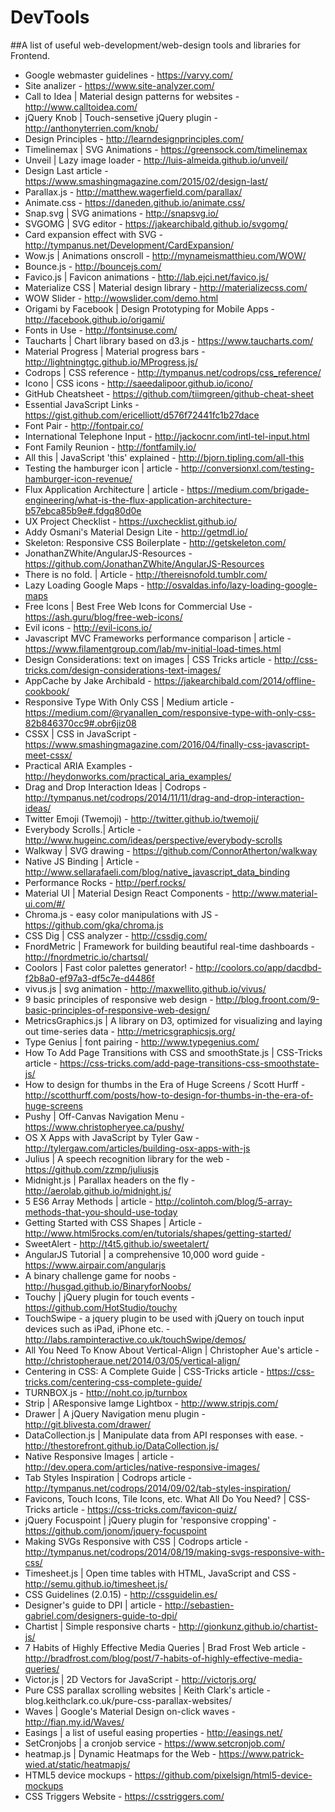 # DevTools
##A list of useful web-development/web-design tools and libraries for Frontend.

* Google webmaster guidelines - https://varvy.com/
* Site analizer - https://www.site-analyzer.com/
* Call to Idea | Material design patterns for websites - http://www.calltoidea.com/
* jQuery Knob | Touch-sensetive jQuery plugin - http://anthonyterrien.com/knob/
* Design Principles - http://learndesignprinciples.com/
* Timelinemax | SVG Animations - https://greensock.com/timelinemax
* Unveil | Lazy image loader - http://luis-almeida.github.io/unveil/
* Design Last article - https://www.smashingmagazine.com/2015/02/design-last/
* Parallax.js - http://matthew.wagerfield.com/parallax/
* Animate.css - https://daneden.github.io/animate.css/
* Snap.svg | SVG animations - http://snapsvg.io/
* SVGOMG |  SVG editor - https://jakearchibald.github.io/svgomg/
* Card expansion effect with SVG - http://tympanus.net/Development/CardExpansion/
* Wow.js | Animations onscroll - http://mynameismatthieu.com/WOW/
* Bounce.js - http://bouncejs.com/
* Favico.js | Favicon animations - http://lab.ejci.net/favico.js/
* Materialize CSS | Material design library - http://materializecss.com/
* WOW Slider - http://wowslider.com/demo.html
* Origami by Facebook | Design Prototyping for Mobile Apps - http://facebook.github.io/origami/
* Fonts in Use - http://fontsinuse.com/
* Taucharts | Chart library based on d3.js - https://www.taucharts.com/
* Material Progress | Material progress bars - http://lightningtgc.github.io/MProgress.js/
* Codrops | CSS reference - http://tympanus.net/codrops/css_reference/
* Icono | CSS icons - http://saeedalipoor.github.io/icono/
* GitHub Cheatsheet - https://github.com/tiimgreen/github-cheat-sheet
* Essential JavaScript Links - https://gist.github.com/ericelliott/d576f72441fc1b27dace
* Font Pair - http://fontpair.co/
* International Telephone Input - http://jackocnr.com/intl-tel-input.html
* Font Family Reunion - http://fontfamily.io/
* All this | JavaScript 'this' explained - http://bjorn.tipling.com/all-this
* Testing the hamburger icon | article - http://conversionxl.com/testing-hamburger-icon-revenue/
* Flux Application Architecture | article - https://medium.com/brigade-engineering/what-is-the-flux-application-architecture-b57ebca85b9e#.fdgq80d0e
* UX Project Checklist - https://uxchecklist.github.io/
* Addy Osmani's Material Design Lite - http://getmdl.io/
* Skeleton: Responsive CSS Boilerplate - http://getskeleton.com/
* JonathanZWhite/AngularJS-Resources - https://github.com/JonathanZWhite/AngularJS-Resources
* There is no fold. | Article - http://thereisnofold.tumblr.com/
* Lazy Loading Google Maps - http://osvaldas.info/lazy-loading-google-maps
* Free Icons | Best Free Web Icons for Commercial Use - https://ash.guru/blog/free-web-icons/
* Evil icons - http://evil-icons.io/
* Javascript MVC Frameworks performance comparison | article - https://www.filamentgroup.com/lab/mv-initial-load-times.html
* Design Considerations: text on images | CSS Tricks article - http://css-tricks.com/design-considerations-text-images/
* AppCache by Jake Archibald - https://jakearchibald.com/2014/offline-cookbook/
* Responsive Type With Only CSS | Medium article - https://medium.com/@ryanallen_com/responsive-type-with-only-css-82b846370cc9#.obr6jiz08
* CSSX | CSS in JavaScript - https://www.smashingmagazine.com/2016/04/finally-css-javascript-meet-cssx/
* Practical ARIA Examples - http://heydonworks.com/practical_aria_examples/
* Drag and Drop Interaction Ideas | Codrops - http://tympanus.net/codrops/2014/11/11/drag-and-drop-interaction-ideas/
* Twitter Emoji (Twemoji) - http://twitter.github.io/twemoji/
* Everybody Scrolls.| Article - http://www.hugeinc.com/ideas/perspective/everybody-scrolls
* Walkway | SVG drawing - https://github.com/ConnorAtherton/walkway
* Native JS Binding | Article - http://www.sellarafaeli.com/blog/native_javascript_data_binding
* Performance Rocks - http://perf.rocks/
* Material UI | Material Design React Components - http://www.material-ui.com/#/
* Chroma.js - easy color manipulations with JS - https://github.com/gka/chroma.js
* CSS Dig | CSS analyzer - http://cssdig.com/
* FnordMetric | Framework for building beautiful real-time dashboards - http://fnordmetric.io/chartsql/
* Coolors | Fast color palettes generator! - http://coolors.co/app/dacdbd-f2b8a0-ef97a3-df5c7e-d4486f
* vivus.js | svg animation - http://maxwellito.github.io/vivus/
* 9 basic principles of responsive web design - http://blog.froont.com/9-basic-principles-of-responsive-web-design/
* MetricsGraphics.js | A library on D3, optimized for visualizing and laying out time-series data - http://metricsgraphicsjs.org/
* Type Genius | font pairing - http://www.typegenius.com/
* How To Add Page Transitions with CSS and smoothState.js | CSS-Tricks article - https://css-tricks.com/add-page-transitions-css-smoothstate-js/
* How to design for thumbs in the Era of Huge Screens / Scott Hurff - http://scotthurff.com/posts/how-to-design-for-thumbs-in-the-era-of-huge-screens
* Pushy | Off-Canvas Navigation Menu - https://www.christopheryee.ca/pushy/
* OS X Apps with JavaScript by Tyler Gaw - http://tylergaw.com/articles/building-osx-apps-with-js
* Julius | A speech recognition library for the web - https://github.com/zzmp/juliusjs
* Midnight.js | Parallax headers on the fly - http://aerolab.github.io/midnight.js/
* 5 ES6 Array Methods | article - http://colintoh.com/blog/5-array-methods-that-you-should-use-today
* Getting Started with CSS Shapes | Article - http://www.html5rocks.com/en/tutorials/shapes/getting-started/
* SweetAlert - http://t4t5.github.io/sweetalert/
* AngularJS Tutorial | a comprehensive 10,000 word guide - https://www.airpair.com/angularjs
* A binary challenge game for noobs - http://husgad.github.io/BinaryforNoobs/
* Touchy | jQuery plugin for touch events - https://github.com/HotStudio/touchy
* TouchSwipe - a jquery plugin to be used with jQuery on touch input devices such as iPad, iPhone etc. - http://labs.rampinteractive.co.uk/touchSwipe/demos/
* All You Need To Know About Vertical-Align | Christopher Aue's article - http://christopheraue.net/2014/03/05/vertical-align/
* Centering in CSS: A Complete Guide | CSS-Tricks article - https://css-tricks.com/centering-css-complete-guide/
* TURNBOX.js - http://noht.co.jp/turnbox
* Strip | AResponsive Iamge Lightbox - http://www.stripjs.com/
* Drawer | A  jQuery Navigation menu plugin - http://git.blivesta.com/drawer/
* DataCollection.js | Manipulate data from API responses with ease. - http://thestorefront.github.io/DataCollection.js/
* Native Responsive Images | article - http://dev.opera.com/articles/native-responsive-images/
* Tab Styles Inspiration | Codrops article - http://tympanus.net/codrops/2014/09/02/tab-styles-inspiration/
* Favicons, Touch Icons, Tile Icons, etc. What All Do You Need? | CSS-Tricks article - https://css-tricks.com/favicon-quiz/
* jQuery Focuspoint | jQuery plugin for 'responsive cropping' - https://github.com/jonom/jquery-focuspoint
* Making SVGs Responsive with CSS | Codrops article - http://tympanus.net/codrops/2014/08/19/making-svgs-responsive-with-css/
* Timesheet.js | Open time tables with HTML, JavaScript and CSS - http://semu.github.io/timesheet.js/
* CSS Guidelines (2.0.15) - http://cssguidelin.es/
* Designer's guide to DPI | article - http://sebastien-gabriel.com/designers-guide-to-dpi/
* Chartist | Simple responsive charts - http://gionkunz.github.io/chartist-js/
* 7 Habits of Highly Effective Media Queries | Brad Frost Web article - http://bradfrost.com/blog/post/7-habits-of-highly-effective-media-queries/
* Victor.js | 2D Vectors for JavaScript - http://victorjs.org/
* Pure CSS parallax scrolling websites | Keith Clark's article - blog.keithclark.co.uk/pure-css-parallax-websites/
* Waves | Google's Material Design on-click waves - http://fian.my.id/Waves/
* Easings | a list of useful easing properties - http://easings.net/
* SetCronjobs | a cronjob service - https://www.setcronjob.com/
* heatmap.js | Dynamic Heatmaps for the Web - https://www.patrick-wied.at/static/heatmapjs/
* HTML5 device mockups - https://github.com/pixelsign/html5-device-mockups
* CSS Triggers Website - https://csstriggers.com/

